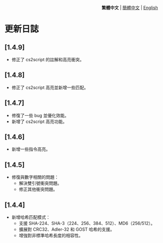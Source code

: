 <div align="right">

**繁體中文** | [簡體中文](./CHANGELOG.zh-CN.md) | [English](./CHANGELOG.en.md)

</div>

# 更新日誌

## [1.4.9]
- 修正了 cs2script 的註解和高亮衝突。

## [1.4.8]
- 修正了 cs2script 高亮並新增一些匹配。

## [1.4.7]
- 修復了一些 bug 並優化效能。
- 新增了 cs2script 高亮功能。

## [1.4.6]
- 新增一些指令高亮。

## [1.4.5]
- 修復與數字相關的問題：
  - 解決雙引號衝突問題。
  - 修正其他衝突問題。

## [1.4.4]
- 新增哈希匹配模式：
  - 支援 SHA-224、SHA-3（224、256、384、512）、MD6（256/512）。
  - 擴展對 CRC32、Adler-32 和 GOST 哈希的支援。
  - 增強對非標準哈希長度的相容性。
